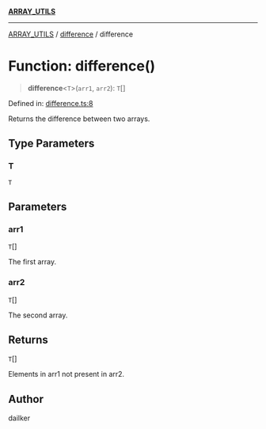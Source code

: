 [**ARRAY_UTILS**](../../README.md)

***

[ARRAY_UTILS](../../README.md) / [difference](../README.md) / difference

# Function: difference()

> **difference**\<`T`\>(`arr1`, `arr2`): `T`[]

Defined in: [difference.ts:8](https://github.com/dailker/everyutil/blob/669c80948347059212c7a0ef09fd720ca9b1c411/src/array/difference.ts#L8)

Returns the difference between two arrays.

## Type Parameters

### T

`T`

## Parameters

### arr1

`T`[]

The first array.

### arr2

`T`[]

The second array.

## Returns

`T`[]

Elements in arr1 not present in arr2.

## Author

dailker
